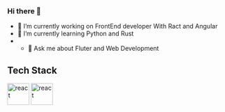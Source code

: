 ### Hi there 👋

- 🔭 I’m currently working on FrontEnd developer With Ract and Angular
- 🌱 I’m currently learning Python and Rust
- - 💬 Ask me about Fluter and Web Development

## Tech Stack

<img src="https://cdn.worldvectorlogo.com/logos/react-2.svg" alt="react" width="50"/>
<img src="https://cdn.worldvectorlogo.com/logos/angular-icon-1.svg" alt="react" width="50"/>
